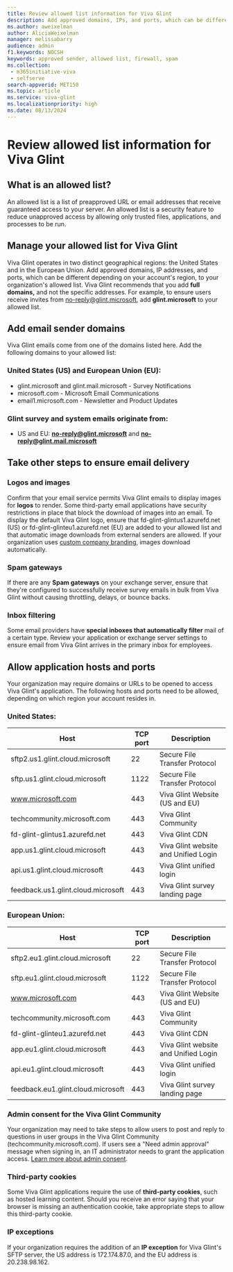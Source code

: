 ```yaml
---
title: Review allowed list information for Viva Glint
description: Add approved domains, IPs, and ports, which can be different depending on your account's region, to your organization's allowed list.
ms.author: aweixelman
author: AliciaWeixelman
manager: melissabarry
audience: admin
f1.keywords: NOCSH
keywords: approved sender, allowed list, firewall, spam
ms.collection: 
 - m365initiative-viva
 - selfserve
search-appverid: MET150
ms.topic: article
ms.service: viva-glint
ms.localizationpriority: high
ms.date: 08/13/2024
---
```


# Review allowed list information for Viva Glint

## What is an allowed list?

An allowed list is a list of preapproved URL or email addresses that receive guaranteed access to your server. An allowed list is a security feature to reduce unapproved access by allowing only trusted files, applications, and processes to be run.

## Manage your allowed list for Viva Glint

Viva Glint operates in two distinct geographical regions: the United States and in the European Union. Add approved domains, IP addresses, and ports, which can be different depending on your account's region, to your organization's allowed list. Viva Glint recommends that you add **full domains,** and not the specific addresses. For example, to ensure users receive invites from no-reply@glint.microsoft, add **glint.microsoft** to your allowed list.

## Add email sender domains

Viva Glint emails come from one of the domains listed here. Add the following domains to your allowed list:

### United States (US) and European Union (EU):

- glint.microsoft and glint.mail.microsoft - Survey Notifications
- microsoft.com - Microsoft Email Communications
- email1.microsoft.com - Newsletter and Product Updates

### Glint survey and system emails originate from:

- US and EU: **no-reply@glint.microsoft** and **no-reply@glint.mail.microsoft**

## Take other steps to ensure email delivery

### Logos and images

Confirm that your email service permits Viva Glint emails to display images for **logos** to render. Some third-party email applications have security restrictions in place that block the download of images into an email. To display the default Viva Glint logo, ensure that fd-glint-glintus1.azurefd.net (US) or fd-glint-glinteu1.azurefd.net (EU) are added to your allowed list and that automatic image downloads from external senders are allowed. If your organization uses [custom company branding](/entra/fundamentals/how-to-customize-branding), images download automatically.

### Spam gateways

If there are any **Spam gateways** on your exchange server, ensure that they're configured to successfully receive survey emails in bulk from Viva Glint without causing throttling, delays, or bounce backs.

### Inbox filtering

Some email providers have **special inboxes that automatically filter** mail of a certain type. Review your application or exchange server settings to ensure email from Viva Glint arrives in the primary inbox for employees.

## Allow application hosts and ports

Your organization may require domains or URLs to be opened to access Viva Glint's application. The following hosts and ports need to be allowed, depending on which region your account resides in.

### United States:

| Host | TCP port | Description |
| --- | --- | --- |
| sftp2.us1.glint.cloud.microsoft | 22 | Secure File Transfer Protocol |
| sftp.us1.glint.cloud.microsoft | 1122 | Secure File Transfer Protocol |
| www.microsoft.com | 443 | Viva Glint Website (US and EU) |
| techcommunity.microsoft.com | 443 | Viva Glint Community |
| fd-glint-glintus1.azurefd.net | 443 | Viva Glint CDN |
| app.us1.glint.cloud.microsoft | 443 | Viva Glint website and Unified Login |
| api.us1.glint.cloud.microsoft | 443 | Viva Glint unified login |
| feedback.us1.glint.cloud.microsoft | 443 | Viva Glint survey landing page |

### European Union:

| Host | TCP port | Description |
| --- | --- | --- |
| sftp2.eu1.glint.cloud.microsoft | 22 | Secure File Transfer Protocol |
| sftp.eu1.glint.cloud.microsoft | 1122 | Secure File Transfer Protocol |
| www.microsoft.com | 443 | Viva Glint Website (US and EU) |
| techcommunity.microsoft.com | 443 | Viva Glint Community |
| fd-glint-glinteu1.azurefd.net | 443 | Viva Glint CDN |
| app.eu1.glint.cloud.microsoft | 443 | Viva Glint website and Unified Login |
| api.eu1.glint.cloud.microsoft | 443 | Viva Glint unified login |
| feedback.eu1.glint.cloud.microsoft | 443 | Viva Glint survey landing page |

### Admin consent for the Viva Glint Community

Your organization may need to take steps to allow users to post and reply to questions in user groups in the Viva Glint Community (techcommunity.microsoft.com). If users see a "Need admin approval" message when signing in, an IT administrator needs to grant the application access. [Learn more about admin consent](https://go.microsoft.com/fwlink/?linkid=2282450).

### Third-party cookies

Some Viva Glint applications require the use of **third-party cookies**, such as hosted learning content. Should you receive an error saying that your browser is missing an authentication cookie, take appropriate steps to allow this third-party cookie.

### IP exceptions

If your organization requires the addition of an **IP exception** for Viva Glint's SFTP server, the US address is 172.174.87.0, and the EU address is 20.238.98.162.
